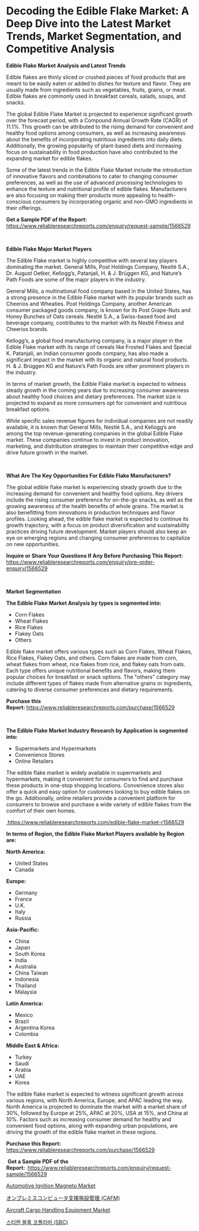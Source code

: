 <p><h1>Decoding the Edible Flake Market: A Deep Dive into the Latest Market Trends, Market Segmentation, and Competitive Analysis</h1></p><p><strong>Edible Flake Market Analysis and Latest Trends</strong></p>
<p><p>Edible flakes are thinly sliced or crushed pieces of food products that are meant to be easily eaten or added to dishes for texture and flavor. They are usually made from ingredients such as vegetables, fruits, grains, or meat. Edible flakes are commonly used in breakfast cereals, salads, soups, and snacks.</p><p>The global Edible Flake Market is projected to experience significant growth over the forecast period, with a Compound Annual Growth Rate (CAGR) of 11.1%. This growth can be attributed to the rising demand for convenient and healthy food options among consumers, as well as increasing awareness about the benefits of incorporating nutritious ingredients into daily diets. Additionally, the growing popularity of plant-based diets and increasing focus on sustainability in food production have also contributed to the expanding market for edible flakes.</p><p>Some of the latest trends in the Edible Flake Market include the introduction of innovative flavors and combinations to cater to changing consumer preferences, as well as the use of advanced processing technologies to enhance the texture and nutritional profile of edible flakes. Manufacturers are also focusing on making their products more appealing to health-conscious consumers by incorporating organic and non-GMO ingredients in their offerings.</p></p>
<p><strong>Get a Sample PDF of the Report:&nbsp;</strong> <a href="https://www.reliableresearchreports.com/enquiry/request-sample/1566529">https://www.reliableresearchreports.com/enquiry/request-sample/1566529</a></p>
<p>&nbsp;</p>
<p><strong>Edible Flake Major Market Players</strong></p>
<p><p>The Edible Flake market is highly competitive with several key players dominating the market. General Mills, Post Holdings Company, Nestlé S.A., Dr. August Oetker, Kellogg’s, Patanjali, H. & J. Brüggen KG, and Nature’s Path Foods are some of the major players in the industry.</p><p>General Mills, a multinational food company based in the United States, has a strong presence in the Edible Flake market with its popular brands such as Cheerios and Wheaties. Post Holdings Company, another American consumer packaged goods company, is known for its Post Grape-Nuts and Honey Bunches of Oats cereals. Nestlé S.A., a Swiss-based food and beverage company, contributes to the market with its Nestlé Fitness and Cheerios brands.</p><p>Kellogg’s, a global food manufacturing company, is a major player in the Edible Flake market with its range of cereals like Frosted Flakes and Special K. Patanjali, an Indian consumer goods company, has also made a significant impact in the market with its organic and natural food products. H. & J. Brüggen KG and Nature’s Path Foods are other prominent players in the industry.</p><p>In terms of market growth, the Edible Flake market is expected to witness steady growth in the coming years due to increasing consumer awareness about healthy food choices and dietary preferences. The market size is projected to expand as more consumers opt for convenient and nutritious breakfast options.</p><p>While specific sales revenue figures for individual companies are not readily available, it is known that General Mills, Nestlé S.A., and Kellogg’s are among the top revenue-generating companies in the global Edible Flake market. These companies continue to invest in product innovation, marketing, and distribution strategies to maintain their competitive edge and drive future growth in the market.</p></p>
<p>&nbsp;</p>
<p><strong>What Are The Key Opportunities For Edible Flake Manufacturers?</strong></p>
<p><p>The global edible flake market is experiencing steady growth due to the increasing demand for convenient and healthy food options. Key drivers include the rising consumer preference for on-the-go snacks, as well as the growing awareness of the health benefits of whole grains. The market is also benefitting from innovations in production techniques and flavor profiles. Looking ahead, the edible flake market is expected to continue its growth trajectory, with a focus on product diversification and sustainability practices driving future development. Market players should also keep an eye on emerging regions and changing consumer preferences to capitalize on new opportunities.</p></p>
<p><strong>Inquire or Share Your Questions If Any Before Purchasing This Report:</strong> <a href="https://www.reliableresearchreports.com/enquiry/pre-order-enquiry/1566529">https://www.reliableresearchreports.com/enquiry/pre-order-enquiry/1566529</a></p>
<p>&nbsp;</p>
<p><strong>Market Segmentation</strong></p>
<p><strong>The Edible Flake Market Analysis by types is segmented into:</strong></p>
<p><ul><li>Corn Flakes</li><li>Wheat Flakes</li><li>Rice Flakes</li><li>Flakey Oats</li><li>Others</li></ul></p>
<p><p>Edible flake market offers various types such as Corn Flakes, Wheat Flakes, Rice Flakes, Flakey Oats, and others. Corn flakes are made from corn, wheat flakes from wheat, rice flakes from rice, and flakey oats from oats. Each type offers unique nutritional benefits and flavors, making them popular choices for breakfast or snack options. The "others" category may include different types of flakes made from alternative grains or ingredients, catering to diverse consumer preferences and dietary requirements.</p></p>
<p><strong>Purchase this Report:&nbsp;</strong><a href="https://www.reliableresearchreports.com/purchase/1566529">https://www.reliableresearchreports.com/purchase/1566529</a></p>
<p>&nbsp;</p>
<p><strong>The Edible Flake Market Industry Research by Application is segmented into:</strong></p>
<p><ul><li>Supermarkets and Hypermarkets</li><li>Convenience Stores</li><li>Online Retailers</li></ul></p>
<p><p>The edible flake market is widely available in supermarkets and hypermarkets, making it convenient for consumers to find and purchase these products in one-stop shopping locations. Convenience stores also offer a quick and easy option for customers looking to buy edible flakes on the go. Additionally, online retailers provide a convenient platform for consumers to browse and purchase a wide variety of edible flakes from the comfort of their own homes.</p></p>
<p><a href="https://www.reliableresearchreports.com/edible-flake-market-r1566529">&nbsp;https://www.reliableresearchreports.com/edible-flake-market-r1566529</a></p>
<p><strong>In terms of Region, the Edible Flake Market Players available by Region are:</strong></p>
<p>
    <p> <strong> North America: </strong>
        <ul>
            <li>United States</li>
            <li>Canada</li>
        </ul>
        </p> 
    <p> <strong> Europe: </strong>
        <ul>
            <li>Germany</li>
            <li>France</li>
            <li>U.K.</li>
            <li>Italy</li>
            <li>Russia</li>
        </ul>
        </p> 
    <p> <strong> Asia-Pacific: </strong>
        <ul>
            <li>China</li>
            <li>Japan</li>
            <li>South Korea</li>
            <li>India</li>
            <li>Australia</li>
            <li>China Taiwan</li>
            <li>Indonesia</li>
            <li>Thailand</li>
            <li>Malaysia</li>
        </ul>
        </p> 
    <p> <strong> Latin America: </strong>
        <ul>
            <li>Mexico</li>
            <li>Brazil</li>
            <li>Argentina Korea</li>
            <li>Colombia</li>
        </ul>
        </p> 
    <p> <strong> Middle East & Africa: </strong>
        <ul>
            <li>Turkey</li>
            <li>Saudi</li>
            <li>Arabia</li>
            <li>UAE</li>
            <li>Korea</li>
        </ul>
    </p>
    </p>
<p><p>The edible flake market is expected to witness significant growth across various regions, with North America, Europe, and APAC leading the way. North America is projected to dominate the market with a market share of 30%, followed by Europe at 25%, APAC at 20%, USA at 15%, and China at 10%. Factors such as increasing consumer demand for healthy and convenient food options, along with expanding urban populations, are driving the growth of the edible flake market in these regions.</p></p>
<p><strong>Purchase this Report: </strong><a href="https://www.reliableresearchreports.com/purchase/1566529">https://www.reliableresearchreports.com/purchase/1566529</a></p>
<p>&nbsp;<strong>Get a Sample PDF of the Report:&nbsp;&nbsp;</strong><a href="https://www.reliableresearchreports.com/enquiry/request-sample/1566529">https://www.reliableresearchreports.com/enquiry/request-sample/1566529</a></p>
<p><strong></strong></p>
<p><p><a href="https://github.com/mabutironaldo/Market-Research-Report-List-4/blob/main/automotive-ignition-magneto-market.md">Automotive Ignition Magneto Market</a></p><p><a href="https://github.com/LizaHeller2023/Market-Research-Report-List-1/blob/main/263879891285.md">オンプレミスコンピュータ支援施設管理 (CAFM)</a></p><p><a href="https://github.com/jaidynmorantestelletmjzya/Market-Research-Report-List-2/blob/main/aircraft-cargo-handling-equipment-market.md">Aircraft Cargo Handling Equipment Market</a></p><p><a href="https://github.com/anton65482023/Market-Research-Report-List-1/blob/main/150834684642.md">스티렌 블록 코폴리머 (SBC)</a></p></p>